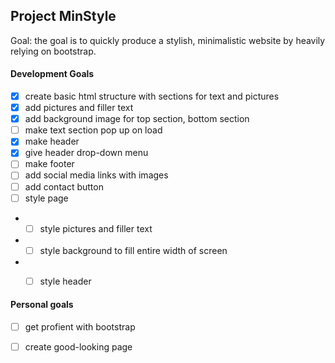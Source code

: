 ## Project MinStyle

Goal: the goal is to quickly produce a stylish, minimalistic website by heavily relying on bootstrap. 


#### Development Goals
* [x] create basic html structure with sections for text and pictures
* [x] add pictures and filler text
* [x] add background image for top section, bottom section
* [ ] make text section pop up on load
* [x] make header
* [x] give header drop-down menu
* [ ] make footer
* [ ] add social media links with images
* [ ] add contact button
* [ ] style page
* * [ ] style pictures and filler text
* * [ ] style background to fill entire width of screen
* * [ ] style header





#### Personal goals
* [ ] get profient with bootstrap
* [ ] create good-looking page

